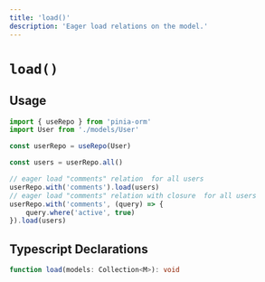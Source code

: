 ```yaml
---
title: 'load()'
description: 'Eager load relations on the model.'
---
```


# `load()`

## Usage

````ts
import { useRepo } from 'pinia-orm'
import User from './models/User'

const userRepo = useRepo(User)

const users = userRepo.all()

// eager load "comments" relation  for all users
userRepo.with('comments').load(users) 
// eager load "comments" relation with closure  for all users
userRepo.with('comments', (query) => {
    query.where('active', true)
}).load(users)

````

## Typescript Declarations

````ts
function load(models: Collection<M>): void 
````
